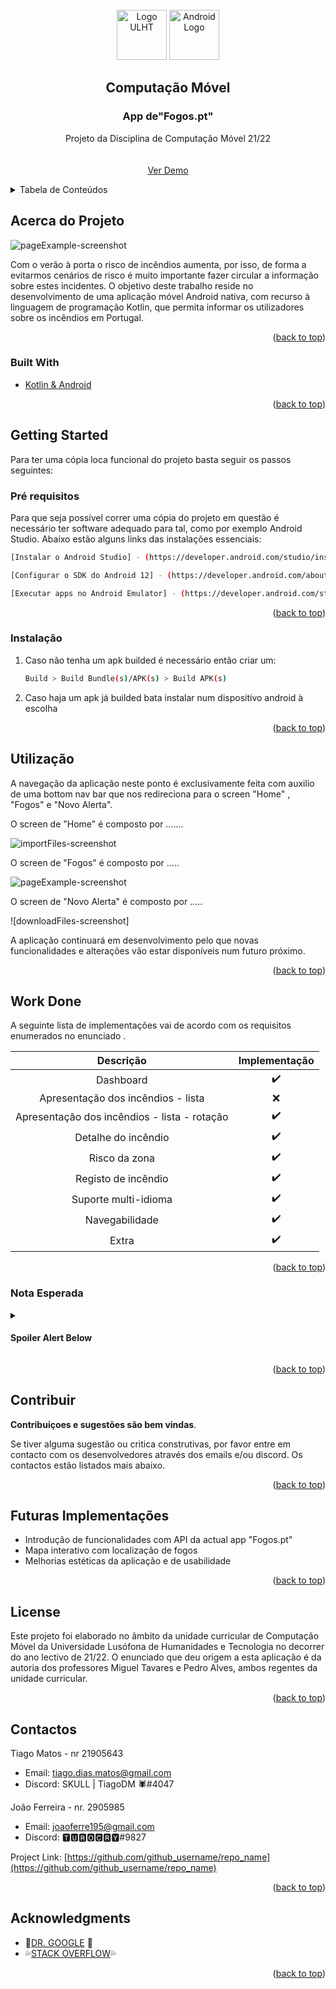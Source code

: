 <!-- PROJECT LOGO -->
<br />
<div align="center">
    <img src="images/ulht-small.png" alt="Logo ULHT" width="80" height="80">
     <img src="images/androidLogo.png" alt="Android Logo" width="80" height="80">
  

<h2 align="center">Computação Móvel</h2>
<h3 align="center">App de"Fogos.pt"
</h3>

  <p align="center">
	Projeto da Disciplina de Computação Móvel 21/22
    <br />
    <br />
    <br />
    <a href="">Ver Demo</a>
    
  </p>
</div>


<!-- TABLE OF CONTENTS -->
<details>
  <summary>Tabela de Conteúdos</summary>
  <ol>
    <li>
      <a href="#acerca-do-projeto">Acerca do Projeto</a>
      <ul>
        <li><a href="#built-with">Built With</a></li>
      </ul>
    </li>
    <li>
      <a href="#getting-started">Getting Started</a>
      <ul>
        <li><a href="#pré-requisitos">Pré requisitos</a></li>
        <li><a href="#instalação">Instalação</a></li>
      </ul>
    </li>
    <li><a href="#utilização">Utilização</a></li>
    <li><a href="#work-done">Work Done</a></li>
    <li><a href="#contribuir">Contribuir</a></li>
    <li><a href="#futuras-implementações">Futuras Implementações</a></li>
    <li><a href="#license">License</a></li>
    <li><a href="#contactos">Contactos</a></li>
    <li><a href="#acknowledgments">Acknowledgments</a></li>
  </ol>
</details>



<!-- ABOUT THE PROJECT -->
## Acerca do Projeto

![pageExample-screenshot]


Com o verão à porta o risco de incêndios aumenta, por isso, de forma a evitarmos cenários de risco é muito importante fazer circular a informação sobre estes incidentes. 
O objetivo deste trabalho reside no desenvolvimento de uma aplicação móvel Android nativa, com recurso à linguagem de programação Kotlin, que permita informar os utilizadores sobre os incêndios em Portugal.

<p align="right">(<a href="#top">back to top</a>)</p>



### Built With

* [Kotlin & Android](https://developer.android.com/kotlin)



<p align="right">(<a href="#top">back to top</a>)</p>



<!-- GETTING STARTED -->
## Getting Started

Para ter uma cópia loca funcional do projeto basta seguir os passos seguintes:

### Pré requisitos

Para que seja possível correr uma cópia do projeto em questão é necessário ter software adequado para tal, como por exemplo Android Studio.
Abaixo estão alguns links das instalações essenciais:
  ```sh
  [Instalar o Android Studio] - (https://developer.android.com/studio/install)
  ```
  
 ```sh
 [Configurar o SDK do Android 12] - (https://developer.android.com/about/versions/12/setup-sdk)
  ```
  
 ```sh
[Executar apps no Android Emulator] - (https://developer.android.com/studio/run/emulator)
  ```
  
<p align="right">(<a href="#top">back to top</a>)</p>

### Instalação

1. Caso não tenha um apk builded é necessário então criar um:
   ```sh
   Build > Build Bundle(s)/APK(s) > Build APK(s)
   ```
2. Caso haja um apk já builded bata instalar num dispositivo android à escolha
  
   
<p align="right">(<a href="#top">back to top</a>)</p>



<!-- USAGE EXAMPLES -->
## Utilização

A navegação da aplicação neste ponto é exclusivamente feita com auxilio de uma bottom nav bar que nos redireciona para o screen "Home" , "Fogos" e "Novo Alerta".

O screen de "Home" é composto por .......

![importFiles-screenshot]

O screen de "Fogos" é composto por .....

![pageExample-screenshot]

O screen de "Novo Alerta" é composto por .....

![downloadFiles-screenshot]


A aplicação continuará em desenvolvimento pelo que novas funcionalidades e alterações vão estar disponíveis num futuro próximo.



<p align="right">(<a href="#top">back to top</a>)</p>


<!-- IMPLEMENTAÇÕES-->
## Work Done

 A seguinte lista de implementações vai de acordo com os requisitos enumerados no enunciado .

|                   Descrição                  | Implementação |
|:--------------------------------------------:|:-------------:|
|                   Dashboard                  |      :heavy_check_mark:     |
|      Apresentação dos incêndios - lista      |      :x:     |
| Apresentação dos incêndios - lista - rotação |      :heavy_check_mark:          |
| Detalhe do incêndio                          |      :heavy_check_mark:          |
| Risco da zona                                |      :heavy_check_mark:          |
| Registo de incêndio                          |       :heavy_check_mark:         |
| Suporte multi-idioma                         |      :heavy_check_mark:          |
| Navegabilidade                               |       :heavy_check_mark:         |
| Extra                                        |       :heavy_check_mark:         |


<p align="right">(<a href="#top">back to top</a>)</p>

<!-- NOTA ESPERADA -->
### Nota Esperada

<details>
  <summary><h4>Spoiler Alert Below</h4></summary>
  
  Face ao trabalho efetuado apontamos que a nossa nota esteja entre :
  
 <center><h1> 20 Valores </h1><center>
 
  
</details>


<p align="right">(<a href="#top">back to top</a>)</p>

<!-- CONTRIBUTING -->
## Contribuir

 **Contribuiçoes e sugestões  são bem vindas**.

Se tiver alguma sugestão ou critica construtivas, por favor entre em contacto com os desenvolvedores através dos emails e/ou discord. Os contactos estão listados mais abaixo.


<p align="right">(<a href="#top">back to top</a>)</p>

<!-- Futuras Implementações-->
## Futuras Implementações

* []()Introdução de funcionalidades com API da actual app "Fogos.pt"
* []()Mapa interativo com localização de fogos
* []()Melhorias estéticas da aplicação e de usabilidade

<p align="right">(<a href="#top">back to top</a>)</p>

<!-- LICENSE -->
## License

Este projeto foi elaborado no âmbito da unidade curricular de Computação Móvel da Universidade Lusófona de Humanidades e Tecnologia no decorrer do ano lectivo de 21/22.
O enunciado que deu origem a esta aplicação é da autoria dos professores Miguel Tavares e Pedro Alves, ambos regentes da unidade curricular.

<p align="right">(<a href="#top">back to top</a>)</p>



<!-- CONTACT -->
## Contactos

Tiago Matos - nr 21905643
* [](email) Email: tiago.dias.matos@gmail.com 
* [](discord) Discord: SKULL | TiagoDM 🕷#4047

João Ferreira - nr. 2905985
* [](email) Email: joaoferre195@gmail.com 
* [](discord) Discord: 🆃🆄🆁🅾🅲🆁🆈#9827


Project Link: [https://github.com/github_username/repo_name](https://github.com/github_username/repo_name)

<p align="right">(<a href="#top">back to top</a>)</p>



<!-- ACKNOWLEDGMENTS -->
## Acknowledgments

* :100:[DR. GOOGLE](https://www.google.com/) :100:
* :sweat_drops:[STACK OVERFLOW](https://pt.stackoverflow.com/questions/tagged/android):sweat_drops:


<p align="right">(<a href="#top">back to top</a>)</p>



<!-- MARKDOWN LINKS & IMAGES -->
<!-- https://www.markdownguide.org/basic-syntax/#reference-style-links -->

[dahboard-screenshot]: images/dashboard.png
[downlaodfiles-screenshot]: images/downlaodfiles.png
[formExample-screenshot]: images/formExample.png
[importFiles-screenshot]: images/importFiles.png
[pageExample-screenshot]: images/pageExample.png
